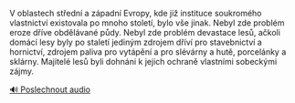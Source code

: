 
V oblastech střední a západní Evropy, kde již instituce soukromého vlastnictví existovala po mnoho století, bylo vše jinak. Nebyl zde problém eroze dříve obdělávané půdy. Nebyl zde problém devastace lesů, ačkoli domácí lesy byly po staletí jediným zdrojem dříví pro stavebnictví a hornictví, zdrojem paliva pro vytápění a pro slévárny a hutě, porcelánky a sklárny. Majitelé lesů byli dohnáni k jejich ochraně vlastními sobeckými zájmy.

[🔊 Poslechnout audio](/data/7-paragraphs/audio/chapter_126/para_003-V-oblastech-stedn-a-zpadn-Evropy-kde-ji-inst.mp3)
